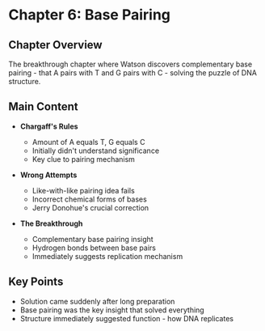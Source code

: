 # Chapter 6: Base Pairing

## Chapter Overview
The breakthrough chapter where Watson discovers complementary base pairing - that A pairs with T and G pairs with C - solving the puzzle of DNA structure.

## Main Content
- **Chargaff's Rules**
  - Amount of A equals T, G equals C
  - Initially didn't understand significance
  - Key clue to pairing mechanism

- **Wrong Attempts**
  - Like-with-like pairing idea fails
  - Incorrect chemical forms of bases
  - Jerry Donohue's crucial correction

- **The Breakthrough**
  - Complementary base pairing insight
  - Hydrogen bonds between base pairs
  - Immediately suggests replication mechanism

## Key Points
- Solution came suddenly after long preparation
- Base pairing was the key insight that solved everything
- Structure immediately suggested function - how DNA replicates